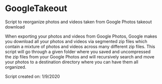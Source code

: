 # GoogleTakeout
Script to reorganize photos and videos taken from Google Photos takeout download

When exporting your photos and videos from Google Photos, Google makes you download all your photos and videos via segmented zip files which contain a mixture of photos and videos across many different zip files. This script will go through a given folder where you saved and uncompressed the zip files from your Google Photos and will recursively search and move your photos to a destination directory where you can have them all organized. 

Script created on: 1/9/2020
